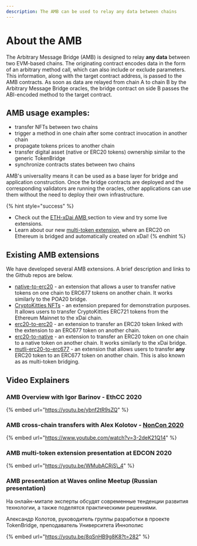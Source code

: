 ```yaml
---
description: The AMB can be used to relay any data between chains
---
```


# About the AMB

The Arbitrary Message Bridge \(AMB\) is designed to relay **any data** between two EVM-based chains. The originating contract encodes data in the form of an arbitrary method call, which can also include or exclude parameters. This information, along with the target contract address, is passed to the AMB contracts. As soon as data are relayed from chain A to chain B by the Arbitrary Message Bridge oracles, the bridge contract on side B passes the ABI-encoded method to the target contract.

## **AMB usage examples:**

* transfer NFTs between two chains
* trigger a method in one chain after some contract invocation in another chain
* propagate tokens prices to another chain
* transfer digital asset \(native or ERC20 tokens\) ownership similar to the generic TokenBridge
* synchronize contracts states between two chains

AMB's universality means it can be used as a base layer for bridge and application construction. Once the bridge contracts are deployed and the corresponding validators are running the oracles, other applications can use them without the need to deploy their own infrastructure.

{% hint style="success" %}
* Check out the [ETH-xDai AMB ](../eth-xdai-amb-bridge/about-the-eth-xdai-amb.md)section to view and try some live extensions.
* Learn about our new [multi-token extension,](../eth-xdai-amb-bridge/multi-token-extension/) where an ERC20 on Ethereum is bridged and automatically created on xDai!
{% endhint %}

## Existing AMB extensions

We have developed several AMB extensions. A brief description and links to the Github repos are below.

* [native-to-erc20](https://github.com/poanetwork/tokenbridge-contracts/tree/master/contracts/upgradeable_contracts/amb_native_to_erc20) - an extension that allows a user to transfer native tokens on one chain to ERC677 tokens on another chain. It works similarly to the POA20 bridge.
* [CryptoKitties NFTs](https://github.com/poanetwork/cryptokitties-xdai-demo) - an extension prepared for demonstration purposes. It allows users to transfer CryptoKitties ERC721 tokens from the Ethereum Mainnet to the xDai chain.
* [erc20-to-erc20](https://github.com/poanetwork/tokenbridge-contracts/tree/master/contracts/upgradeable_contracts/amb_erc677_to_erc677) - an extension to transfer an ERC20 token linked with the extension to an ERC677 token on another chain. 
* [erc20-to-native](https://github.com/poanetwork/tokenbridge-contracts/tree/master/contracts/upgradeable_contracts/amb_erc20_to_native) - an extension to transfer an ERC20 token on one chain to a native token on another chain. It works similarly to the xDai bridge.
* [mutli-erc20-to-erc677](https://github.com/poanetwork/tokenbridge-contracts/tree/master/contracts/upgradeable_contracts/multi_amb_erc20_to_erc677) - an extension that allows users to transfer **any** ERC20 token to an ERC677 token on another chain. This is also known as as multi-token bridging.

## Video Explainers

### AMB Overview with Igor Barinov - EthCC 2020

{% embed url="https://youtu.be/ybnf2tR9sZQ" %}

### AMB cross-chain transfers with Alex Kolotov - [NonCon 2020](https://noncon.org/)

{% embed url="https://www.youtube.com/watch?v=3-2deK21Q14" %}

### AMB multi-token extension presentation at EDCON 2020

{% embed url="https://youtu.be/WMubACRjS\_4" %}

### AMB presentation at Waves online Meetup \(Russian presentation\)

На онлайн-митапе эксперты обсудят современные тенденции развития технологии, а также поделятся практическими решениями.

Александр Колотов, руководитель группы разработки в проекте TokenBridge, преподаватель Университета Иннополис

{% embed url="https://youtu.be/8qSnHB9g8K8?t=282" %}



